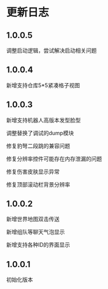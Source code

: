 # 更新日志
## 1.0.0.5
调整启动逻辑，尝试解决启动相关问题

## 1.0.0.4
新增支持仓库5*5紧凑格子视图

## 1.0.0.3
新增支持机器人高版本发型脸型

调整替换了调试的dump模块

修复豹弩二段跳的兼容问题

修复分辨率控件可能存在内存泄漏的问题

修复伤害皮肤显示异常

修复顶部滚动栏背景分辨率

## 1.0.0.2
新增世界地图双击传送

新增组队等聊天气泡显示

新增支持各种ID的界面显示

## 1.0.0.1
初始化版本